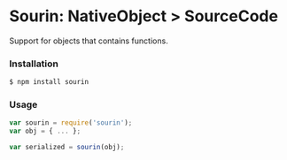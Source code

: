 Sourin: NativeObject > SourceCode
======

Support for objects that contains functions.

### Installation

```bash
$ npm install sourin
```

### Usage

```javascript
var sourin = require('sourin');
var obj = { ... };

var serialized = sourin(obj);
```
